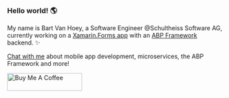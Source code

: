 ### Hello world! 🌎

My name is Bart Van Hoey, a Software Engineer @Schultheiss Software AG, currently working on a [Xamarin.Forms app](https://github.com/xamarin/Xamarin.Forms) with an [ABP Framework](https://abp.io/) backend. ✨ 

[Chat with me](https://twitter.com/bartvanhoey) about mobile app development, microservices, the ABP Framework and more!

<a href="https://www.buymeacoffee.com/bartvanhoey" target="_blank"><img src="https://cdn.buymeacoffee.com/buttons/default-orange.png" alt="Buy Me A Coffee" height="41" width="174"></a>
